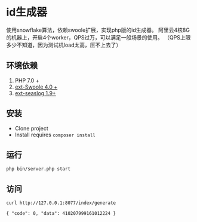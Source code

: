 # id生成器

使用snowflake算法，依赖swoole扩展，实现php版的id生成器。
阿里云4核8G的机器上，开启4个worker，QPS过万，可以满足一般场景的使用。
（QPS上限多少不知道，因为测试机load太高，压不上去了）

## 环境依赖

1. PHP 7.0 +
2. [ext-Swoole 4.0 +](https://github.com/swoole/swoole-src)
3. [ext-seaslog 1.9+](https://github.com/SeasX/SeasLog)

## 安装
* Clone project
* Install requires `composer install`

## 运行
`php bin/server.php start`

## 访问
`curl http://127.0.0.1:8077/index/generate`

`
{
	"code": 0,
	"data": 410207999161012224
}
`

